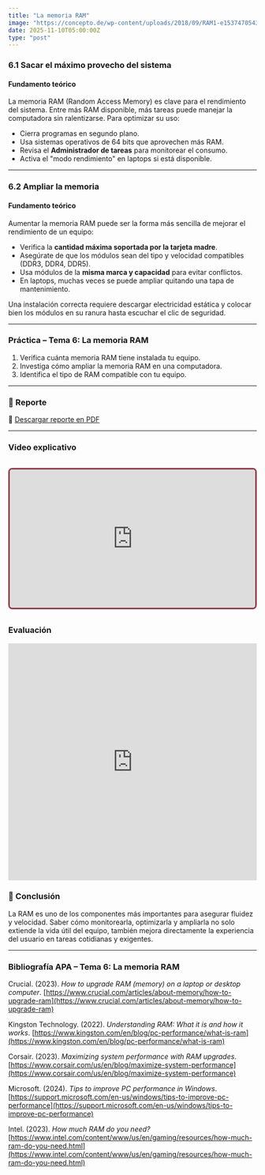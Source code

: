 ```yaml
---
title: "La memoria RAM"
image: "https://concepto.de/wp-content/uploads/2018/09/RAM1-e1537470543923-800x400.jpg"
date: 2025-11-10T05:00:00Z
type: "post"
---
```



### 6.1 Sacar el máximo provecho del sistema

#### Fundamento teórico
La memoria RAM (Random Access Memory) es clave para el rendimiento del sistema. Entre más RAM disponible, más tareas puede manejar la computadora sin ralentizarse. Para optimizar su uso:
- Cierra programas en segundo plano.
- Usa sistemas operativos de 64 bits que aprovechen más RAM.
- Revisa el **Administrador de tareas** para monitorear el consumo.
- Activa el "modo rendimiento" en laptops si está disponible.

---

### 6.2 Ampliar la memoria

#### Fundamento teórico
Aumentar la memoria RAM puede ser la forma más sencilla de mejorar el rendimiento de un equipo:
- Verifica la **cantidad máxima soportada por la tarjeta madre**.
- Asegúrate de que los módulos sean del tipo y velocidad compatibles (DDR3, DDR4, DDR5).
- Usa módulos de la **misma marca y capacidad** para evitar conflictos.
- En laptops, muchas veces se puede ampliar quitando una tapa de mantenimiento.

Una instalación correcta requiere descargar electricidad estática y colocar bien los módulos en su ranura hasta escuchar el clic de seguridad.

---

### Práctica – Tema 6: La memoria RAM

1. Verifica cuánta memoria RAM tiene instalada tu equipo.
2. Investiga cómo ampliar la memoria RAM en una computadora.
3. Identifica el tipo de RAM compatible con tu equipo.

---
### 📄 Reporte

📎 [Descargar reporte en PDF](./reportes/actualizar_equipo.pdf)

---

### Video explicativo
<div class="video-wrapper">
  <div class="video-container">
    <iframe
      src="https://www.youtube.com/embed/yRNwl24l39E"
      frameborder="0"
      allow="accelerometer; autoplay; clipboard-write; encrypted-media; gyroscope; picture-in-picture"
      allowfullscreen
    ></iframe>
  </div>
</div>

<style>
  .video-wrapper {
    max-width: 800px;
    margin: 2rem auto;
    border: 3px solid #8e3b46; 
    border-radius: 0.5rem; 
    overflow: hidden;
    box-shadow: 0 1px 3px rgba(0,0,0,0.1); /* Sombra suave */
  }

  .video-container {
    position: relative;
    padding-bottom: 56.25%; /* Relación 16:9 */
    height: 0;
    overflow: hidden;
  }

  .video-container iframe {
    position: absolute;
    top: 0;
    left: 0;
    width: 100%;
    height: 100%;
  }
</style>


### Evaluación
<iframe width="640px" height="480px" src="https://forms.office.com/Pages/ResponsePage.aspx?id=gsNAcvN36kKVdjcJfbNi0FCkw5CfzlBNhis-3McxiZlUNzYwVTgxMzVUOFU3MEM5TE1LMkhJRjBUSy4u&embed=true" frameborder="0" marginwidth="0" marginheight="0" style="border: none; max-width:100%; max-height:100vh" allowfullscreen webkitallowfullscreen mozallowfullscreen msallowfullscreen> </iframe>

### 🧾 Conclusión

La RAM es uno de los componentes más importantes para asegurar fluidez y velocidad. Saber cómo monitorearla, optimizarla y ampliarla no solo extiende la vida útil del equipo, también mejora directamente la experiencia del usuario en tareas cotidianas y exigentes.


---

### **Bibliografía APA – Tema 6: La memoria RAM**

Crucial. (2023). *How to upgrade RAM (memory) on a laptop or desktop computer*. [https://www.crucial.com/articles/about-memory/how-to-upgrade-ram](https://www.crucial.com/articles/about-memory/how-to-upgrade-ram)

Kingston Technology. (2022). *Understanding RAM: What it is and how it works*. [https://www.kingston.com/en/blog/pc-performance/what-is-ram](https://www.kingston.com/en/blog/pc-performance/what-is-ram)

Corsair. (2023). *Maximizing system performance with RAM upgrades*. [https://www.corsair.com/us/en/blog/maximize-system-performance](https://www.corsair.com/us/en/blog/maximize-system-performance)

Microsoft. (2024). *Tips to improve PC performance in Windows*. [https://support.microsoft.com/en-us/windows/tips-to-improve-pc-performance](https://support.microsoft.com/en-us/windows/tips-to-improve-pc-performance)

Intel. (2023). *How much RAM do you need?* [https://www.intel.com/content/www/us/en/gaming/resources/how-much-ram-do-you-need.html](https://www.intel.com/content/www/us/en/gaming/resources/how-much-ram-do-you-need.html)


